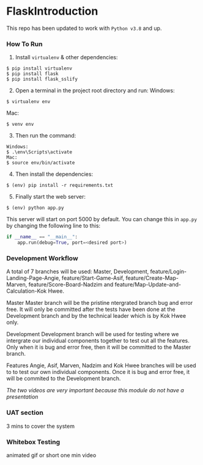 # FlaskIntroduction

This repo has been updated to work with `Python v3.8` and up.

### How To Run ###
1. Install `virtualenv` & other dependencies:
 ```
 $ pip install virtualenv
 $ pip install flask
 $ pip install flask_sslify
```

2. Open a terminal in the project root directory and run:
Windows:
```
$ virtualenv env
```
Mac:
```
$ venv env
```

3. Then run the command:
```
Windows:
$ .\env\Scripts\activate
Mac:
$ source env/bin/activate
```

4. Then install the dependencies:
```
$ (env) pip install -r requirements.txt
```

5. Finally start the web server:
```
$ (env) python app.py
```

This server will start on port 5000 by default. You can change this in `app.py` by changing the following line to this:

```python
if __name__ == "__main__":
    app.run(debug=True, port=<desired port>)
```

### Development Workflow ###

A total of 7 branches will be used: Master, Development, feature/Login-Landing-Page-Angie, feature/Start-Game-Asif, feature/Create-Map-Marven, feature/Score-Board-Nadzim and feature/Map-Update-and-Calculation-Kok Hwee.

Master
Master branch will be the pristine ntergrated branch bug and error free.
It will only be committed after the tests have been done at the Development branch and by the technical leader which is
by Kok Hwee only.

Development
Development branch will be used for testing where we intergrate our individual components together
to test out all the features. Only when it is bug and error free, then it will be committed to
the Master branch.

Features
Angie, Asif, Marven, Nadzim and Kok Hwee branches will be used to to test our own individual components.
Once it is bug and error free, it will be commited to the Development branch.


*The two videos are very important because this module do not have a presentation*
### UAT section ###
3 mins to cover the system


### Whitebox Testing ###
animated gif or short one min video
